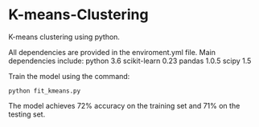 # K-means-Clustering
K-means clustering using python.

All dependencies are provided in the enviroment.yml file.
Main dependencies include:
python 3.6
scikit-learn 0.23
pandas 1.0.5
scipy 1.5

Train the model using the command:
```
python fit_kmeans.py
```

The model achieves 72% accuracy on the training set and 71% on the testing set.
